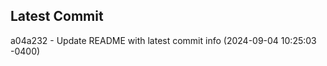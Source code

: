 
## Latest Commit
a04a232 - Update README with latest commit info (2024-09-04 10:25:03 -0400) <Yunxi-Zhou>
